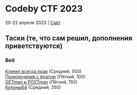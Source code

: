 # Codeby CTF 2023 #
20-22 апреля 2023 | <a href="https://event.codeby.games/" target="_blank">Сайт</a>
## Таски (те, что сам решил, дополнения приветствуются) ##
### Веб ###
[Клиент всегда прав](tasks/web/customer_is_always_right) (Средний, 500)<br/>
[Приключения с флагом](tasks/web/adventures_with_flag) (Лёгкий, 100)<br/>
[GETman и POSTman](tasks/web/getman_and_postman) (Лёгкий, 150)<br/>
[Купоны64](tasks/web/coupons64) (Средний, 350)<br/>
